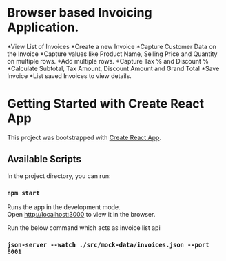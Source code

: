 # Browser based Invoicing Application.
 *View List of Invoices
 *Create a new Invoice
 *Capture Customer Data on the Invoice
 *Capture values like Product Name, Selling Price and Quantity on multiple rows.
 *Add multiple rows.
 *Capture Tax % and Discount %
 *Calculate Subtotal, Tax Amount, Discount Amount and Grand Total
 *Save Invoice
 *List saved Invoices to view details.

# Getting Started with Create React App

This project was bootstrapped with [Create React App](https://github.com/facebook/create-react-app).

## Available Scripts

In the project directory, you can run:

### `npm start`

Runs the app in the development mode.\
Open [http://localhost:3000](http://localhost:3000) to view it in the browser.


Run the below command which acts as invoice list api
### `json-server --watch ./src/mock-data/invoices.json --port 8001`
